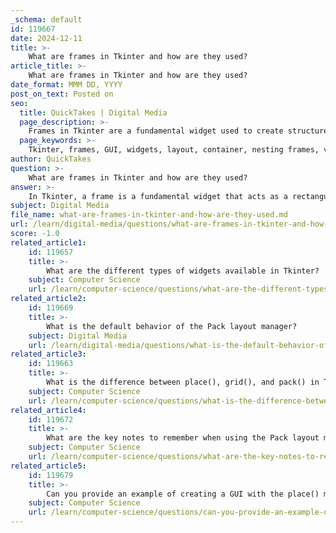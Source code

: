 ```yaml
---
_schema: default
id: 119667
date: 2024-12-11
title: >-
    What are frames in Tkinter and how are they used?
article_title: >-
    What are frames in Tkinter and how are they used?
date_format: MMM DD, YYYY
post_on_text: Posted on
seo:
  title: QuickTakes | Digital Media
  page_description: >-
    Frames in Tkinter are a fundamental widget used to create structured layouts by organizing and grouping other widgets within a GUI, enhancing user experience and usability.
  page_keywords: >-
    Tkinter, frames, GUI, widgets, layout, container, nesting frames, visual organization, ttk.Frame, layout management, pack, grid, place
author: QuickTakes
question: >-
    What are frames in Tkinter and how are they used?
answer: >-
    In Tkinter, a frame is a fundamental widget that acts as a rectangular area or container for organizing and grouping other widgets within a graphical user interface (GUI). Frames are particularly useful for creating a structured layout, allowing developers to visually and logically group related elements, which enhances the overall user experience.\n\n### Key Features of Frames in Tkinter:\n\n1. **Container for Widgets**: Frames can hold various widgets such as buttons, labels, text areas, and more. This makes it easier to manage and organize the layout of the application.\n\n2. **Nesting Frames**: You can nest frames within other frames, allowing for complex layouts. This hierarchical structure helps in creating a clean and organized interface.\n\n3. **Visual Organization**: By using frames, developers can divide the application window into different sections, similar to how `<div>` elements are used in web development. This helps in reducing clutter and improving usability.\n\n### Creating a Frame in Tkinter:\n\nTo create a frame in Tkinter, you typically use the `ttk.Frame` class. Here’s a simple example of how to create a frame and add it to a root window:\n\n```python\nimport tkinter as tk\nfrom tkinter import ttk\n\n# Create the main window\nroot = tk.Tk()\nroot.title("Frame Example")\n\n# Create a frame\nframe = ttk.Frame(root, width=200, height=100)\nframe.pack(padx=10, pady=10)  # Add padding around the frame\n\n# Add a label to the frame\nlabel = ttk.Label(frame, text="This is a frame")\nlabel.pack(padx=10, pady=10)\n\n# Start the main event loop\nroot.mainloop()\n```\n\nIn this example, a frame is created and packed into the main window. A label is then added to the frame, demonstrating how widgets can be organized within it.\n\n### Layout Management:\n\nFrames can be managed using layout managers such as `pack()`, `grid()`, or `place()`. This flexibility allows developers to control the positioning and sizing of frames and their contained widgets effectively.\n\nIn summary, frames in Tkinter are essential for creating organized and user-friendly interfaces, allowing developers to group and manage widgets efficiently.
subject: Digital Media
file_name: what-are-frames-in-tkinter-and-how-are-they-used.md
url: /learn/digital-media/questions/what-are-frames-in-tkinter-and-how-are-they-used
score: -1.0
related_article1:
    id: 119657
    title: >-
        What are the different types of widgets available in Tkinter?
    subject: Computer Science
    url: /learn/computer-science/questions/what-are-the-different-types-of-widgets-available-in-tkinter
related_article2:
    id: 119669
    title: >-
        What is the default behavior of the Pack layout manager?
    subject: Digital Media
    url: /learn/digital-media/questions/what-is-the-default-behavior-of-the-pack-layout-manager
related_article3:
    id: 119663
    title: >-
        What is the difference between place(), grid(), and pack() in Tkinter?
    subject: Computer Science
    url: /learn/computer-science/questions/what-is-the-difference-between-place-grid-and-pack-in-tkinter
related_article4:
    id: 119672
    title: >-
        What are the key notes to remember when using the Pack layout manager?
    subject: Computer Science
    url: /learn/computer-science/questions/what-are-the-key-notes-to-remember-when-using-the-pack-layout-manager
related_article5:
    id: 119679
    title: >-
        Can you provide an example of creating a GUI with the place() method?
    subject: Computer Science
    url: /learn/computer-science/questions/can-you-provide-an-example-of-creating-a-gui-with-the-place-method
---
```


&nbsp;